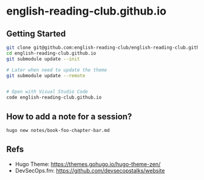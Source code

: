 # english-reading-club.github.io


## Getting Started

```sh
git clone git@github.com:english-reading-club/english-reading-club.github.io.git
cd english-reading-club.github.io
git submodule update --init

# Later when need to update the theme
git submodule update --remote


# Open with Visual Studio Code
code english-reading-club.github.io 
```

## How to add a note for a session?

```sh
hugo new notes/book-foo-chapter-bar.md
```


## Refs
- Hugo Theme: https://themes.gohugo.io/hugo-theme-zen/
- DevSecOps.fm: https://github.com/devsecopstalks/website
